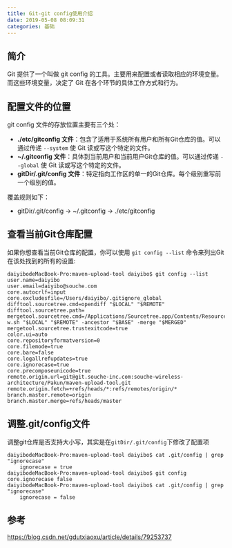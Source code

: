 ```yaml
---
title: Git-git config使用介绍
date: 2019-05-08 08:09:31
categories: 基础
---
```


## 简介
Git 提供了一个叫做 git config 的工具。主要用来配置或者读取相应的环境变量。而这些环境变量，决定了 Git 在各个环节的具体工作方式和行为。

## 配置文件的位置
git config 文件的存放位置主要有三个处：

- **./etc/gitconfig 文件**：包含了适用于系统所有用户和所有Git仓库的值。可以通过传递 `--system` 使 Git 读或写这个特定的文件。
- **~/.gitconfig 文件**：具体到当前用户和当前用户Git仓库的值。可以通过传递 `--global` 使 Git 读或写这个特定的文件。
- **gitDir/.git/config 文件**：特定指向工作区的单一的Git仓库。每个级别重写前一个级别的值。

覆盖规则如下：

- gitDir/.git/config -> ~/.gitconfig -> ./etc/gitconfig


## 查看当前Git仓库配置
如果你想查看当前Git仓库的配置，你可以使用 `git config --list` 命令来列出Git在该处找到的所有的设置:

```shell
daiyibodeMacBook-Pro:maven-upload-tool daiyibo$ git config --list
user.name=daiyibo
user.email=daiyibo@souche.com
core.autocrlf=input
core.excludesfile=/Users/daiyibo/.gitignore_global
difftool.sourcetree.cmd=opendiff "$LOCAL" "$REMOTE"
difftool.sourcetree.path=
mergetool.sourcetree.cmd=/Applications/Sourcetree.app/Contents/Resources/opendiff-w.sh "$LOCAL" "$REMOTE" -ancestor "$BASE" -merge "$MERGED"
mergetool.sourcetree.trustexitcode=true
color.ui=auto
core.repositoryformatversion=0
core.filemode=true
core.bare=false
core.logallrefupdates=true
core.ignorecase=true
core.precomposeunicode=true
remote.origin.url=git@git.souche-inc.com:souche-wireless-architecture/Pakun/maven-upload-tool.git
remote.origin.fetch=+refs/heads/*:refs/remotes/origin/*
branch.master.remote=origin
branch.master.merge=refs/heads/master
```

## 调整.git/config文件
调整git仓库是否支持大小写，其实是在`gitDir/.git/config`下修改了配置项

```shell
daiyibodeMacBook-Pro:maven-upload-tool daiyibo$ cat .git/config | grep "ignorecase"
	ignorecase = true
daiyibodeMacBook-Pro:maven-upload-tool daiyibo$ git config core.ignorecase false
daiyibodeMacBook-Pro:maven-upload-tool daiyibo$ cat .git/config | grep "ignorecase"
	ignorecase = false
```

## 参考
https://blog.csdn.net/gdutxiaoxu/article/details/79253737